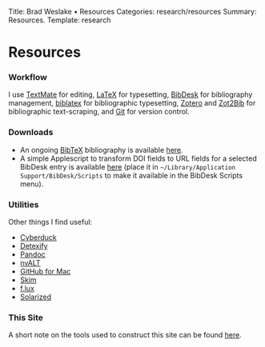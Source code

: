 Title: Brad Weslake &bull; Resources
Categories: research/resources
Summary: Resources.
Template: research

# Resources

### Workflow

I use [TextMate][1] for editing, [LaTeX][2] for typesetting, [BibDesk][3] for bibliography management, [biblatex][4] for bibliographic typesetting, [Zotero][5] and [Zot2Bib][6] for bibliographic text-scraping, and [Git][git] for version control.

 [1]: http://macromates.com/
 [2]: http://www.latex-project.org/
 [3]: http://bibdesk.sourceforge.net/
 [4]: http://www.ctan.org/tex-archive/help/Catalogue/entries/biblatex.html
 [5]: http://www.zotero.org/
 [6]: http://mackerron.com/zot2bib/
 [git]: http://git-scm.com/

### Downloads

*   An ongoing [BibTeX][7] bibliography is available [here][8].
*   A simple Applescript to transform <span class="small">DOI</span> fields to <span class="small">URL</span> fields for a selected BibDesk entry is available [here][9] (place it in `~/Library/Application Support/BibDesk/Scripts` to make it available in the BibDesk Scripts menu).

 [7]: http://en.wikipedia.org/wiki/BibTeX
 [8]: http://github.com/etc/philosophy-bibliography/tree/master
 [9]: http://bweslake.s3.amazonaws.com/research/resources/DOItoURI.scpt.zip

### Utilities

Other things I find useful:

* [Cyberduck][duck]
* [Detexify][detexify]
* [Pandoc][pandoc]
* [nvALT][nvalt]
* [GitHub for Mac][githubmac]
* [Skim][skim]
* [f.lux][flux]
* [Solarized][solarized]

 [detexify]: http://detexify.kirelabs.org/classify.html "Detexify"
 [duck]: http://cyberduck.ch/
 [pandoc]: http://johnmacfarlane.net/pandoc/ "Pandoc"
 [nvalt]: http://brettterpstra.com/project/nvalt/ "nvALT"
 [githubmac]: http://mac.github.com/ "GitHub for Mac"
 [skim]: http://skim-app.sourceforge.net/ "Skim"
 [flux]: http://stereopsis.com/flux/ "f.lux"
 [solarized]: http://ethanschoonover.com/solarized "Solarized"

### This Site ###

A short note on the tools used to construct this site can be found [here][note].

 [note]: ../../blog/a-note-on-this-site